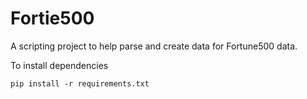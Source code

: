 Fortie500
=========

A scripting project to help parse and create data for Fortune500 data.


To install dependencies

    pip install -r requirements.txt